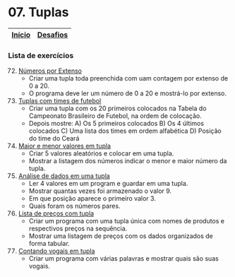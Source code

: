 # 07. Tuplas

| [Início](https://github.com/NandesLima/python-codigos) | [Desafios](https://github.com/NandesLima/python-codigos/tree/master/desafios) |
| ------------------------------------------------------ | ----------------------------------------------------------------------------- |

### Lista de exercícios

72. [Números por Extenso](https://github.com/NandesLima/python-codigos/tree/master/desafios/07.%20Tuplas/ex72) 
    - Criar uma tupla toda preenchida com uam contagem por extenso de 0 a 20.
    - O programa deve ler um número de 0 a 20 e mostrá-lo por extenso.
73. [Tuplas com times de futebol](https://github.com/NandesLima/python-codigos/tree/master/desafios/07.%20Tuplas/ex73)
    - Criar uma tupla com os 20 primeiros colocados na Tabela do Campeonato Brasileiro de Futebol, na ordem de colocação.
    - Depois mostre:
    A) Os 5 primeiros colocados
    B) Os 4 últimos colocados
    C) Uma lista dos times em ordem alfabética
    D) Posição do time do Ceará
74. [Maior e menor valores em tupla](https://github.com/NandesLima/python-codigos/tree/master/desafios/07.%20Tuplas/ex74) 
    - Criar 5 valores aleatórios e colocar em uma tupla.
    - Mostrar a listagem dos números indicar o menor e maior número da tupla.
75. [Análise de dados em uma tupla](https://github.com/NandesLima/python-codigos/tree/master/desafios/07.%20Tuplas/ex75) 
    - Ler 4 valores em um program e guardar em uma tupla.
    - Mostrar quantas vezes foi armazenado o valor 9.
    - Em que posição aparece o primeiro valor 3.
    - Quais foram os números pares.
76. [Lista de preços com tupla](https://github.com/NandesLima/python-codigos/tree/master/desafios/07.%20Tuplas/ex76) 
    - Criar um programa com uma tupla única com nomes de produtos e respectivos preços na sequência.
    - Mostrar uma listagem de preços com os dados organizados de forma tabular.
77. [Contando vogais em tupla](https://github.com/NandesLima/python-codigos/tree/master/desafios/07.%20Tuplas/ex77) 
    - Criar um programa com várias palavras e mostrar quais são suas vogais.